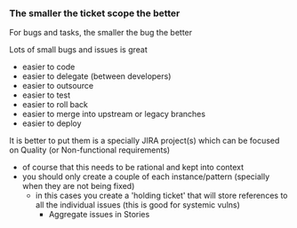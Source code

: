 ### The smaller the ticket scope the better

For bugs and tasks, the smaller the bug the better

Lots of small bugs and issues is great

  - easier to code
  - easier to delegate (between developers)
  - easier to outsource
  - easier to test
  - easier to roll back
  - easier to merge into upstream or legacy branches
  - easier to deploy

It is better to put them is a specially JIRA project(s) which can be focused on Quality (or Non-functional requirements)


  * of course that this needs to be rational and kept into context
  * you should only create a couple of each instance/pattern (specially when they are not being fixed)
    * in this cases you create a 'holding ticket' that will store references to all the individual issues (this is good for systemic vulns)
      * Aggregate issues in Stories
